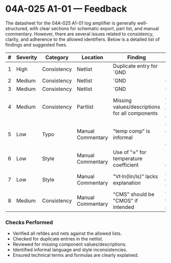 # 04A-025 A1-01 — Feedback

The datasheet for the 04A-025 A1-01 log amplifier is generally well-structured, with clear sections for schematic export, part list, and manual commentary. However, there are several issues related to consistency, clarity, and adherence to the allowed identifiers. Below is a detailed list of findings and suggested fixes.

| #  | Severity | Category   | Location         | Finding                                                                 | Suggested Fix                                                      | Confidence |
|----|----------|------------|------------------|------------------------------------------------------------------------|-------------------------------------------------------------------|------------|
| 1  | High     | Consistency| Netlist          | Duplicate entry for `GND | U1 | +IN | +IN | 1`                           | Remove the duplicate entry                                        | High       |
| 2  | Medium   | Consistency| Netlist          | `GND | C3 | + | + | 1` and `GND | C4 | + | + | 1` should be `-` for GND connection | Correct the polarity to `-` for GND connections                   | High       |
| 3  | Medium   | Consistency| Netlist          | `GND | Q1 | B | B | 1` is not a typical GND connection                                  | Verify if `B` should be connected to GND or correct the net       | Medium     |
| 4  | Medium   | Consistency| Partlist         | Missing values/descriptions for all components                         | Add values/descriptions for each component                        | High       |
| 5  | Low      | Typo       | Manual Commentary| "temp comp" is informal                                                | Change "temp comp" to "temperature compensation"                  | High       |
| 6  | Low      | Style      | Manual Commentary| Use of "≈" for temperature coefficient                                 | Use "approximately" for clarity                                   | Medium     |
| 7  | Low      | Style      | Manual Commentary| "Vt·ln(Iin/Is)" lacks explanation                                      | Add a brief explanation of the formula                            | Medium     |
| 8  | Medium   | Consistency| Manual Commentary| "CMS" should be "CMOS" if intended                                     | Verify and correct to "CMOS" if applicable                        | High       |

### Checks Performed

- Verified all refdes and nets against the allowed lists.
- Checked for duplicate entries in the netlist.
- Reviewed for missing component values/descriptions.
- Identified informal language and style inconsistencies.
- Ensured technical terms and formulas are clearly explained.